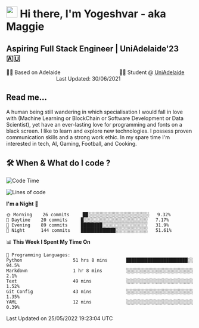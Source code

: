 <h1><img src="https://emojis.slackmojis.com/emojis/images/1531849430/4246/blob-sunglasses.gif?1531849430" width="30"/> Hi there, I'm Yogeshvar - aka Maggie</h1>

## Aspiring Full Stack Engineer | UniAdelaide'23 🇦🇺  
🏂🏻  Based on Adelaide &nbsp;&nbsp;&nbsp;&nbsp;&nbsp;&nbsp;&nbsp;&nbsp;&nbsp;&nbsp;&nbsp;&nbsp;&nbsp;&nbsp;&nbsp;&nbsp;&nbsp;&nbsp;&nbsp;&nbsp;&nbsp;&nbsp;&nbsp;&nbsp;&nbsp;&nbsp;&nbsp;&nbsp;&nbsp;&nbsp;&nbsp;&nbsp;&nbsp;&nbsp;&nbsp;&nbsp;&nbsp;&nbsp;&nbsp;👨‍💻 Student @ [UniAdelaide](https://www.adelaide.edu.au)   &nbsp;&nbsp;&nbsp;&nbsp;&nbsp;&nbsp;&nbsp;&nbsp;&nbsp;&nbsp;&nbsp;&nbsp;&nbsp;&nbsp;&nbsp;&nbsp;&nbsp;&nbsp;&nbsp;&nbsp;&nbsp;&nbsp;&nbsp;&nbsp;&nbsp;&nbsp;&nbsp;&nbsp;&nbsp;&nbsp;&nbsp;&nbsp; &nbsp;Last Updated: 30/06/2021

## Read me...

A human being still wandering in which specialisation I would fall in love with (Machine Learning or BlockChain or Software Development or Data Scientist), yet have an ever-lasting love for programming and fonts on a black screen. I like to learn and explore new technologies. I possess proven communication skills and a strong work ethic. In my spare time I'm interested in tech, AI, Gaming, Football, and Cooking.

## 🛠 When & What do I code ?  

<!--START_SECTION:waka-->
![Code Time](http://img.shields.io/badge/Code%20Time-1%2C526%20hrs%2050%20mins-blue)

![Lines of code](https://img.shields.io/badge/From%20Hello%20World%20I%27ve%20Written-7%20Million%20lines%20of%20code-blue)

**I'm a Night 🦉** 

```text
🌞 Morning    26 commits     ██░░░░░░░░░░░░░░░░░░░░░░░   9.32% 
🌆 Daytime    20 commits     █░░░░░░░░░░░░░░░░░░░░░░░░   7.17% 
🌃 Evening    89 commits     ████████░░░░░░░░░░░░░░░░░   31.9% 
🌙 Night      144 commits    █████████████░░░░░░░░░░░░   51.61%

```


📊 **This Week I Spent My Time On** 

```text
💬 Programming Languages: 
Python                   51 hrs 8 mins       ███████████████████████░░   94.5% 
Markdown                 1 hr 8 mins         ░░░░░░░░░░░░░░░░░░░░░░░░░   2.1% 
Text                     49 mins             ░░░░░░░░░░░░░░░░░░░░░░░░░   1.52% 
Git Config               43 mins             ░░░░░░░░░░░░░░░░░░░░░░░░░   1.35% 
YAML                     12 mins             ░░░░░░░░░░░░░░░░░░░░░░░░░   0.39%

```


 Last Updated on 25/05/2022 19:23:04 UTC
<!--END_SECTION:waka-->
